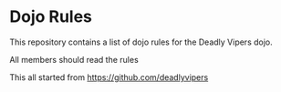 Dojo Rules
==========

This repository contains a list of dojo rules for the Deadly Vipers dojo.

All members should read the rules

This all started from https://github.com/deadlyvipers
